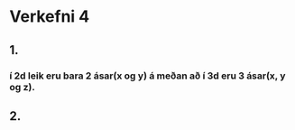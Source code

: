 # Verkefni 4

## 1.
### í 2d leik eru bara 2 ásar(x og y) á meðan að í 3d eru 3 ásar(x, y og z).

## 2.
###
